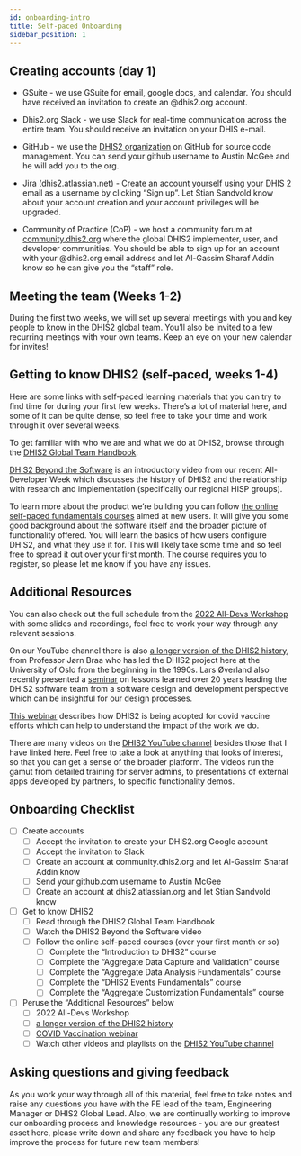 ```yaml
---
id: onboarding-intro
title: Self-paced Onboarding
sidebar_position: 1
---
```


## Creating accounts (day 1)
- GSuite - we use GSuite for email, google docs, and calendar.  You should have received an invitation to create an @dhis2.org account.

- Dhis2.org Slack - we use Slack for real-time communication across the entire team.  You should receive an invitation on your DHIS e-mail.

- GitHub - we use the [DHIS2 organization](http://github.com/dhis2) on GitHub for source code management.  You can send your github username to Austin McGee and he will add you to the org.

- Jira (dhis2.atlassian.net) - Create an account yourself using your DHIS 2 email as a username by clicking “Sign up”. Let Stian Sandvold know about your account creation and your account privileges will be upgraded.

- Community of Practice (CoP) - we host a community forum at [community.dhis2.org](https://community.dhis2.org) where the global DHIS2 implementer, user, and developer communities.  You should be able to sign up for an account with your @dhis2.org email address and let Al-Gassim Sharaf Addin know so he can give you the “staff” role.

## Meeting the team (Weeks 1-2)
During the first two weeks, we will set up several meetings with you and key people to know in the DHIS2 global team.  You’ll also be invited to a few recurring meetings with your own teams.  Keep an eye on your new calendar for invites!

## Getting to know DHIS2 (self-paced, weeks 1-4)
Here are some links with self-paced learning materials that you can try to find time for during your first few weeks. There’s a lot of material here, and some of it can be quite dense, so feel free to take your time and work through it over several weeks.

To get familiar with who we are and what we do at DHIS2, browse through the [DHIS2 Global Team Handbook](https://docs.google.com/document/u/0/d/1gFgFYJAsA8OPDtB1wqHJSXNycoji2bSgkY4UL8QxWvM/edit).

[DHIS2 Beyond the Software](https://drive.google.com/file/d/1wEpNX045aUa83faWygXHqsUV7giQv-_i/view?usp=sharing) is an introductory video from our recent All-Developer Week which discusses the history of DHIS2 and the relationship with research and implementation (specifically our regional HISP groups).

To learn more about the product we’re building you can follow [the online self-paced fundamentals courses](https://academy.dhis2.org/courses) aimed at new users. It will give you some good background about the software itself and the broader picture of functionality offered. You will learn the basics of how users configure DHIS2, and what they use it for. This will likely take some time and so feel free to spread it out over your first month.  The course requires you to register, so please let me know if you have any issues.

## Additional Resources
You can also check out the full schedule from the [2022 All-Devs Workshop](https://docs.google.com/document/d/1-8d5B2an9l8OgrdrY19jWcKZrlUowpy-AadAhlHc65A/edit#heading=h.gevn8z1idrbj) with some slides and recordings, feel free to work your way through any relevant sessions.

On our YouTube channel there is also [a longer version of the DHIS2 history](https://www.youtube.com/watch?v=_lIKeOm4Nco), from Professor Jørn Braa who has led the DHIS2 project here at the University of Oslo from the beginning in the 1990s. Lars Øverland also recently presented a [seminar](https://www.youtube.com/watch?v=Gt428IN2kPM) on lessons learned over 20 years leading the DHIS2 software team from a software design and development perspective which can be insightful for our design processes.

[This webinar](https://youtu.be/kj1ZtHtPKz0) describes how DHIS2 is being adopted for covid vaccine efforts which can help to understand the impact of the work we do.

There are many videos on the [DHIS2 YouTube channel](https://www.youtube.com/c/Dhis2Org) besides those that I have linked here. Feel free to take a look at anything that looks of interest, so that you can get a sense of the broader platform. The videos run the gamut from detailed training for server admins, to presentations of external apps developed by partners, to specific functionality demos.

## Onboarding Checklist
- [ ] Create accounts
    - [ ] Accept the invitation to create your DHIS2.org Google account
    - [ ] Accept the invitation to Slack
    - [ ] Create an account at community.dhis2.org and let Al-Gassim Sharaf Addin know
    - [ ] Send your github.com username to Austin McGee
    - [ ] Create an account at dhis2.atlassian.org and let Stian Sandvold know
- [ ] Get to know DHIS2
    - [ ] Read through the DHIS2 Global Team Handbook
    - [ ] Watch the DHIS2 Beyond the Software video
    - [ ] Follow the online self-paced courses (over your first month or so)
        - [ ] Complete the “Introduction to DHIS2” course
        - [ ] Complete the “Aggregate Data Capture and Validation” course
        - [ ] Complete the “Aggregate Data Analysis Fundamentals” course
        - [ ] Complete the “DHIS2 Events Fundamentals” course
        - [ ] Complete the “Aggregate Customization Fundamentals” course
- [ ] Peruse the “Additional Resources” below
    - [ ] 2022 All-Devs Workshop
    - [ ] [a longer version of the DHIS2 history](https://www.youtube.com/watch?v=_lIKeOm4Nco)
    - [ ] [COVID Vaccination webinar](https://youtu.be/kj1ZtHtPKz0)
    - [ ] Watch other videos and playlists on the [DHIS2 YouTube channel](https://www.youtube.com/c/Dhis2Org)

## Asking questions and giving feedback
As you work your way through all of this material, feel free to take notes and raise any questions you have with the FE lead of the team, Engineering Manager or DHIS2 Global Lead.  Also, we are continually working to improve our onboarding process and knowledge resources - you are our greatest asset here, please write down and share any feedback you have to help improve the process for future new team members!
